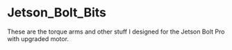 # Jetson_Bolt_Bits
These are the torque arms and other stuff I designed for the Jetson Bolt Pro with upgraded motor.

